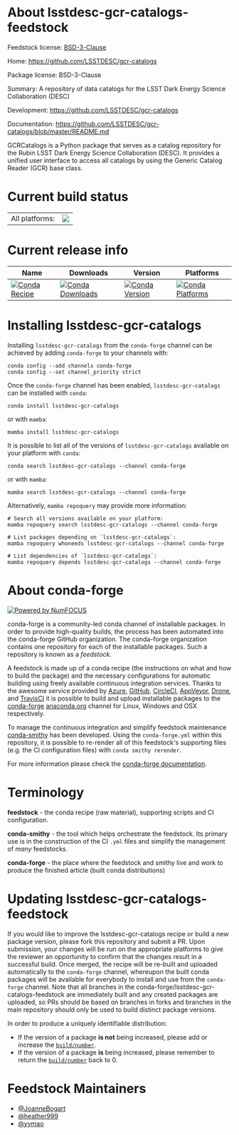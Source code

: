 About lsstdesc-gcr-catalogs-feedstock
=====================================

Feedstock license: [BSD-3-Clause](https://github.com/conda-forge/lsstdesc-gcr-catalogs-feedstock/blob/main/LICENSE.txt)

Home: https://github.com/LSSTDESC/gcr-catalogs

Package license: BSD-3-Clause

Summary: A repository of data catalogs for the LSST Dark Energy Science Collaboration (DESC)

Development: https://github.com/LSSTDESC/gcr-catalogs

Documentation: https://github.com/LSSTDESC/gcr-catalogs/blob/master/README.md

GCRCatalogs is a Python package that serves as a catalog repository for
the Rubin LSST Dark Energy Science Collaboration (DESC).
It provides a unified user interface to access all catalogs by using
the Generic Catalog Reader (GCR) base class.


Current build status
====================


<table><tr><td>All platforms:</td>
    <td>
      <a href="https://dev.azure.com/conda-forge/feedstock-builds/_build/latest?definitionId=11372&branchName=main">
        <img src="https://dev.azure.com/conda-forge/feedstock-builds/_apis/build/status/lsstdesc-gcr-catalogs-feedstock?branchName=main">
      </a>
    </td>
  </tr>
</table>

Current release info
====================

| Name | Downloads | Version | Platforms |
| --- | --- | --- | --- |
| [![Conda Recipe](https://img.shields.io/badge/recipe-lsstdesc--gcr--catalogs-green.svg)](https://anaconda.org/conda-forge/lsstdesc-gcr-catalogs) | [![Conda Downloads](https://img.shields.io/conda/dn/conda-forge/lsstdesc-gcr-catalogs.svg)](https://anaconda.org/conda-forge/lsstdesc-gcr-catalogs) | [![Conda Version](https://img.shields.io/conda/vn/conda-forge/lsstdesc-gcr-catalogs.svg)](https://anaconda.org/conda-forge/lsstdesc-gcr-catalogs) | [![Conda Platforms](https://img.shields.io/conda/pn/conda-forge/lsstdesc-gcr-catalogs.svg)](https://anaconda.org/conda-forge/lsstdesc-gcr-catalogs) |

Installing lsstdesc-gcr-catalogs
================================

Installing `lsstdesc-gcr-catalogs` from the `conda-forge` channel can be achieved by adding `conda-forge` to your channels with:

```
conda config --add channels conda-forge
conda config --set channel_priority strict
```

Once the `conda-forge` channel has been enabled, `lsstdesc-gcr-catalogs` can be installed with `conda`:

```
conda install lsstdesc-gcr-catalogs
```

or with `mamba`:

```
mamba install lsstdesc-gcr-catalogs
```

It is possible to list all of the versions of `lsstdesc-gcr-catalogs` available on your platform with `conda`:

```
conda search lsstdesc-gcr-catalogs --channel conda-forge
```

or with `mamba`:

```
mamba search lsstdesc-gcr-catalogs --channel conda-forge
```

Alternatively, `mamba repoquery` may provide more information:

```
# Search all versions available on your platform:
mamba repoquery search lsstdesc-gcr-catalogs --channel conda-forge

# List packages depending on `lsstdesc-gcr-catalogs`:
mamba repoquery whoneeds lsstdesc-gcr-catalogs --channel conda-forge

# List dependencies of `lsstdesc-gcr-catalogs`:
mamba repoquery depends lsstdesc-gcr-catalogs --channel conda-forge
```


About conda-forge
=================

[![Powered by
NumFOCUS](https://img.shields.io/badge/powered%20by-NumFOCUS-orange.svg?style=flat&colorA=E1523D&colorB=007D8A)](https://numfocus.org)

conda-forge is a community-led conda channel of installable packages.
In order to provide high-quality builds, the process has been automated into the
conda-forge GitHub organization. The conda-forge organization contains one repository
for each of the installable packages. Such a repository is known as a *feedstock*.

A feedstock is made up of a conda recipe (the instructions on what and how to build
the package) and the necessary configurations for automatic building using freely
available continuous integration services. Thanks to the awesome service provided by
[Azure](https://azure.microsoft.com/en-us/services/devops/), [GitHub](https://github.com/),
[CircleCI](https://circleci.com/), [AppVeyor](https://www.appveyor.com/),
[Drone](https://cloud.drone.io/welcome), and [TravisCI](https://travis-ci.com/)
it is possible to build and upload installable packages to the
[conda-forge](https://anaconda.org/conda-forge) [anaconda.org](https://anaconda.org/)
channel for Linux, Windows and OSX respectively.

To manage the continuous integration and simplify feedstock maintenance
[conda-smithy](https://github.com/conda-forge/conda-smithy) has been developed.
Using the ``conda-forge.yml`` within this repository, it is possible to re-render all of
this feedstock's supporting files (e.g. the CI configuration files) with ``conda smithy rerender``.

For more information please check the [conda-forge documentation](https://conda-forge.org/docs/).

Terminology
===========

**feedstock** - the conda recipe (raw material), supporting scripts and CI configuration.

**conda-smithy** - the tool which helps orchestrate the feedstock.
                   Its primary use is in the construction of the CI ``.yml`` files
                   and simplify the management of *many* feedstocks.

**conda-forge** - the place where the feedstock and smithy live and work to
                  produce the finished article (built conda distributions)


Updating lsstdesc-gcr-catalogs-feedstock
========================================

If you would like to improve the lsstdesc-gcr-catalogs recipe or build a new
package version, please fork this repository and submit a PR. Upon submission,
your changes will be run on the appropriate platforms to give the reviewer an
opportunity to confirm that the changes result in a successful build. Once
merged, the recipe will be re-built and uploaded automatically to the
`conda-forge` channel, whereupon the built conda packages will be available for
everybody to install and use from the `conda-forge` channel.
Note that all branches in the conda-forge/lsstdesc-gcr-catalogs-feedstock are
immediately built and any created packages are uploaded, so PRs should be based
on branches in forks and branches in the main repository should only be used to
build distinct package versions.

In order to produce a uniquely identifiable distribution:
 * If the version of a package **is not** being increased, please add or increase
   the [``build/number``](https://docs.conda.io/projects/conda-build/en/latest/resources/define-metadata.html#build-number-and-string).
 * If the version of a package **is** being increased, please remember to return
   the [``build/number``](https://docs.conda.io/projects/conda-build/en/latest/resources/define-metadata.html#build-number-and-string)
   back to 0.

Feedstock Maintainers
=====================

* [@JoanneBogart](https://github.com/JoanneBogart/)
* [@heather999](https://github.com/heather999/)
* [@yymao](https://github.com/yymao/)

